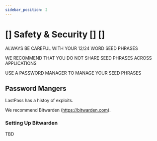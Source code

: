 ```yaml
---
sidebar_position: 2
---
```


# [] Safety & Security [] []

ALWAYS BE CAREFUL WITH YOUR 12/24 WORD SEED PHRASES

WE RECOMMEND THAT YOU DO NOT SHARE SEED PHRASES ACROSS APPLICATIONS

USE A PASSWORD MANAGER TO MANAGE YOUR SEED PHRASES

## Password Mangers

LastPass has a histoy of exploits.

We recommend Bitwarden (https://bitwarden.com).

### Setting Up Bitwarden

TBD
